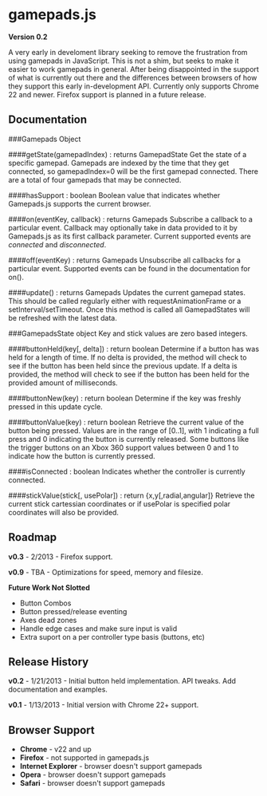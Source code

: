 gamepads.js
===========

**Version 0.2**

A very early in develoment library seeking to remove the frustration from using gamepads in JavaScript. This is not a shim, but seeks to make it easier to work gamepads in general. After being disappointed in the support of what is currently out there and the differences between browsers of how they support this early in-development API. Currently only supports Chrome 22 and newer. Firefox support is planned in a future release.

Documentation
-------------

###Gamepads Object

####getState(gamepadIndex) : returns GamepadState
Get the state of a specific gamepad. Gamepads are indexed by the time that they get connected, so gamepadIndex=0 will be the first gamepad connected.  There are a total of four gamepads that may be connected.

####hasSupport : boolean
Boolean value that indicates whether Gamepads.js supports the current browser.

####on(eventKey, callback) : returns Gamepads
Subscribe a callback to a particular event.  Callback may optionally take in data provided to it by Gamepads.js as its first callback parameter.  Current supported events are *connected* and *disconnected*.

####off(eventKey) : returns Gamepads
Unsubscribe all callbacks for a particular event.  Supported events can be found in the documentation for on().

####update() : returns Gamepads
Updates the current gamepad states.  This should be called regularly either with requestAnimationFrame or a setInterval/setTimeout. Once this method is called all GamepadStates will be refreshed with the latest data.

###GamepadsState object
Key and stick values are zero based integers.

####buttonHeld(key[, delta]) : return boolean
Determine if a button has was held for a length of time. If no delta is provided, the method will check to see if the button has been held since the previous update. If a delta is provided, the method will check to see if the button has been held for the provided amount of milliseconds.

####buttonNew(key) : return boolean
Determine if the key was freshly pressed in this update cycle.

####buttonValue(key) : return boolean
Retrieve the current value of the button being pressed.  Values are in the range of [0..1], with 1 indicating a full press and 0 indicating the button is currently released.  Some buttons like the trigger buttons on an Xbox 360 support values between 0 and 1 to indicate how the button is currently pressed.

####isConnected : boolean
Indicates whether the controller is currently connected.

####stickValue(stick[, usePolar]) : return {x,y[,radial,angular]}
Retrieve the current stick cartessian coordinates or if usePolar is specified polar coordinates will also be provided.

Roadmap
-------

**v0.3** - 2/2013 - Firefox support.

**v0.9** - TBA - Optimizations for speed, memory and filesize.

**Future Work Not Slotted**

- Button Combos
- Button pressed/release eventing
- Axes dead zones
- Handle edge cases and make sure input is valid
- Extra suport on a per controller type basis (buttons, etc)

Release History
---------------
**v0.2** - 1/21/2013 - Initial button held implementation. API tweaks. Add documentation and examples.

**v0.1** - 1/13/2013 - Initial version with Chrome 22+ support.

Browser Support
---------------
- **Chrome** - v22 and up
- **Firefox** - not supported in gamepads.js
- **Internet Explorer** - browser doesn't support gamepads
- **Opera** - browser doesn't support gamepads
- **Safari** - browser doesn't support gamepads
